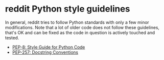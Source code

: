 # reddit Python style guidelines

In general, reddit tries to follow Python standards with only a few minor
modifications. Note that a lot of older code does not follow these guidelines,
that's OK and can be fixed as the code in question is actively touched and
tested.

* [PEP-8: Style Guide for Python Code](pep-0008.rst)
* [PEP-257: Docstring Conventions](pep-0257.rst)
